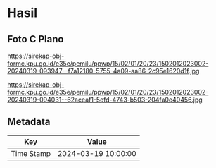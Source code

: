 # Hasil

## Foto C Plano

https://sirekap-obj-formc.kpu.go.id/e35e/pemilu/ppwp/15/02/01/20/23/1502012023002-20240319-093947--f7a12180-5755-4a09-aa86-2c95e1620d1f.jpg

https://sirekap-obj-formc.kpu.go.id/e35e/pemilu/ppwp/15/02/01/20/23/1502012023002-20240319-094031--62aceaf1-5efd-4743-b503-204fa0e40456.jpg


## Metadata

| Key        | Value               |
| ---------- | ------------------- |
| Time Stamp | 2024-03-19 10:00:00 |



